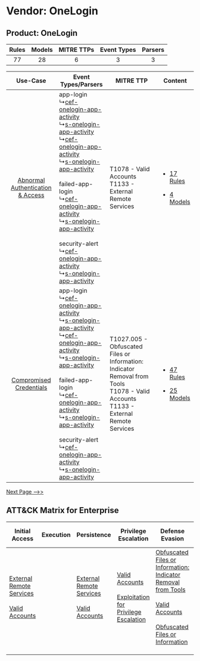 Vendor: OneLogin
================
Product: OneLogin
-----------------
| Rules | Models | MITRE TTPs | Event Types | Parsers |
|:-----:|:------:|:----------:|:-----------:|:-------:|
|  77   |   28   |     6      |      3      |    3    |

|    Use-Case    | Event Types/Parsers    | MITRE TTP    | Content    |
|:----:| ---- | ---- | ---- |
| [Abnormal Authentication & Access](../../../UseCases/uc_abnormal_authentication_&_access.md) |  app-login<br> ↳[cef-onelogin-app-activity](Ps/pC_cefoneloginappactivity.md)<br> ↳[s-onelogin-app-activity](Ps/pC_soneloginappactivity.md)<br> ↳[cef-onelogin-app-activity](Ps/pC_cefoneloginappactivity.md)<br> ↳[s-onelogin-app-activity](Ps/pC_soneloginappactivity.md)<br><br> failed-app-login<br> ↳[cef-onelogin-app-activity](Ps/pC_cefoneloginappactivity.md)<br> ↳[s-onelogin-app-activity](Ps/pC_soneloginappactivity.md)<br><br> security-alert<br> ↳[cef-onelogin-app-activity](Ps/pC_cefoneloginappactivity.md)<br> ↳[s-onelogin-app-activity](Ps/pC_soneloginappactivity.md)<br> | T1078 - Valid Accounts<br>T1133 - External Remote Services<br>    | [<ul><li>17 Rules</li></ul><ul><li>4 Models</li></ul>](RM/r_m_onelogin_onelogin_Abnormal_Authentication_&_Access.md) |
|          [Compromised Credentials](../../../UseCases/uc_compromised_credentials.md)          |  app-login<br> ↳[cef-onelogin-app-activity](Ps/pC_cefoneloginappactivity.md)<br> ↳[s-onelogin-app-activity](Ps/pC_soneloginappactivity.md)<br> ↳[cef-onelogin-app-activity](Ps/pC_cefoneloginappactivity.md)<br> ↳[s-onelogin-app-activity](Ps/pC_soneloginappactivity.md)<br><br> failed-app-login<br> ↳[cef-onelogin-app-activity](Ps/pC_cefoneloginappactivity.md)<br> ↳[s-onelogin-app-activity](Ps/pC_soneloginappactivity.md)<br><br> security-alert<br> ↳[cef-onelogin-app-activity](Ps/pC_cefoneloginappactivity.md)<br> ↳[s-onelogin-app-activity](Ps/pC_soneloginappactivity.md)<br> | T1027.005 - Obfuscated Files or Information: Indicator Removal from Tools<br>T1078 - Valid Accounts<br>T1133 - External Remote Services<br> | [<ul><li>47 Rules</li></ul><ul><li>25 Models</li></ul>](RM/r_m_onelogin_onelogin_Compromised_Credentials.md)         |
[Next Page -->>](2_ds_onelogin_onelogin.md)

ATT&CK Matrix for Enterprise
----------------------------
| Initial Access                                                                                                                                   | Execution | Persistence                                                                                                                                      | Privilege Escalation                                                                                                                                          | Defense Evasion                                                                                                                                                                                                                                                               | Credential Access | Discovery | Lateral Movement | Collection | Command and Control                                                                                                                       | Exfiltration | Impact |
| ------------------------------------------------------------------------------------------------------------------------------------------------ | --------- | ------------------------------------------------------------------------------------------------------------------------------------------------ | ------------------------------------------------------------------------------------------------------------------------------------------------------------- | ----------------------------------------------------------------------------------------------------------------------------------------------------------------------------------------------------------------------------------------------------------------------------- | ----------------- | --------- | ---------------- | ---------- | ----------------------------------------------------------------------------------------------------------------------------------------- | ------------ | ------ |
| [External Remote Services](https://attack.mitre.org/techniques/T1133)<br><br>[Valid Accounts](https://attack.mitre.org/techniques/T1078)<br><br> |           | [External Remote Services](https://attack.mitre.org/techniques/T1133)<br><br>[Valid Accounts](https://attack.mitre.org/techniques/T1078)<br><br> | [Valid Accounts](https://attack.mitre.org/techniques/T1078)<br><br>[Exploitation for Privilege Escalation](https://attack.mitre.org/techniques/T1068)<br><br> | [Obfuscated Files or Information: Indicator Removal from Tools](https://attack.mitre.org/techniques/T1027/005)<br><br>[Valid Accounts](https://attack.mitre.org/techniques/T1078)<br><br>[Obfuscated Files or Information](https://attack.mitre.org/techniques/T1027)<br><br> |                   |           |                  |            | [Proxy: Multi-hop Proxy](https://attack.mitre.org/techniques/T1090/003)<br><br>[Proxy](https://attack.mitre.org/techniques/T1090)<br><br> |              |        |